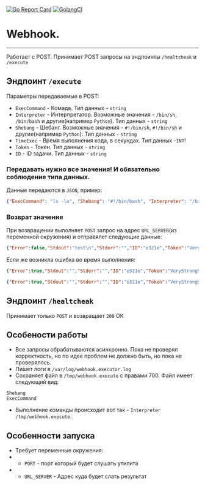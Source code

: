 [![Go Report Card](https://goreportcard.com/badge/github.com/Hera-system/webhook)](https://goreportcard.com/report/Hera-system/webhook)
[![GolangCI](https://golangci.com/badges/github.com/Hera-system/webhook.svg)](https://golangci.com/r/github.com/Hera-system/webhook)


# Webhook.

---
Работает с POST. Принимает POST запросы на эндпоинты `/healtcheak` и `/execute`

## Эндпоинт `/execute`

Параметры передаваемые в POST:
* `ExecCommand` - Комада. Тип данных - `string`
* `Interpreter` - Интерпретатор. Возможные значения - `/bin/sh`, `/bin/bash` и другие(например `Python`). Тип данных - `string`
* `Shebang` - Шебанг. Возможные значения - `#!/bin/sh`, `#!/bin/sh` и другие(например `Python`). Тип данных - `string`
* `TimeExec` - Время выполнения кода, в секундах. Тип данных -`INT`!
* `Token` - Токен. Тип данных - `string`
* `ID` - ID задачи. Тип данных - `string`

### Передавать нужно все значения! И обязательно соблюдение типа данных.

Данные передаются в `JSON`, пример:
```json
{"ExecCommand": "ls -la", "Shebang": "#!/bin/bash", "Interpreter": "/bin/bash", "Token": "VeryStrongString", "TimeExec": 3, "ID": "e321e"}
```

### Возврат значения

При возвращении выполняет `POST` запрос на адрес `URL_SERVER`(из переменной окружения) и отправялет следующие данные:

```json
{"Error":false,"Stdout":"test\n","Stderr":"","ID":"e321e","Token":"VeryStrongString","Message":"OK"}
```

Если же возникла ошибка во время выполнения:

```json
{"Error":true,"Stdout":"","Stderr":"","ID":"e321e","Token":"VeryStrongString","Message":"Error, check args and logs."}
```

```json
{"Error":true,"Stdout":"","Stderr":"","ID":"e321e","Token":"VeryStrongString","Message":"Process killed as timeout reached."}
```

## Эндпоинт `/healtcheak`

Принимает только `POST` и возвращает `200` ОК

## Особености работы

* Все запросы обрабатываются асинхронно. Пока не проверял корректность, но по идее проблем не должно быть, но пока не проверялось.
* Пишет логи в `/var/log/webhook.executor.log`
* Сохраняет файл в `/tmp/webhook.execute` с правами 700. Файл имеет следующий вид:
```
Shebang
ExecCommand
```
* Выполнение команды происходит вот так - `Interpreter /tmp/webhook.execute`. 

## Особенности запуска

* Требует переменные окружения:
* * `PORT` - порт который будет слушать утилита
* * `URL_SERVER` - Адрес куда будет слать результат
